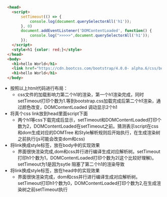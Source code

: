 ```html
  <head>
    <script>
        setTimeout(() => {
            console.log(document.querySelectorAll('h1'));
        }, 0)
        document.addEventListener('DOMContentLoaded', function() {
            console.log(">>>>>",document.querySelectorAll('h1'));
        });
    </script>
    <style>h1 {color: red;}</style>
  </head>
  <body>
    <h1>hello World</h1>
    <link href="https://cdn.bootcss.com/bootstrap/4.0.0- alpha.6/css/bootstrap.css" rel="stylesheet">
    <h1>hello World</h1>
  </body>
```
* 按照以上html代码进行布局：
  * css文件的加载影响力第二个h1的渲染，第一个h1渲染完成，同时setTimeout打印个数为1.等到bootstrap.css加载完成后第二个h1渲染，通过颜色改变，DOMContentLoaded
调动显示2个h1
* 将真个css link放到head里面script下面
  * 两个h1等css下载完成后显示，setTimeout和DOMContentLoaded打印个数为2，DOMContentLoaded在setTimeout之前。猜测表示script在css和dom生成对应的DOMTree
和Style解析规则后开始执行，在生成渲染树之前执行(js可能会改变dom和css)
* 将link换成style标签，放在body中的实现效果
  * 界面很快渲染完成,dom和css并行进行编译生成对应解析树。setTimeout打印h1个数为1，DOMContentLoaded打印个数为2(这个比较好理解)。setTimeout为1是因为sytle
阻塞了第二个h1的渲染导致  
* 将link换成style标签，放在head中的实现效果
  * 界面很快渲染完成，dom和css并行进行编译生成对应解析树。setTimeout打印h1个数为0，DOMContentLoaded打印个数为2,在生成渲染树之前setTimeout执行
  
